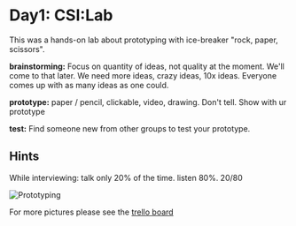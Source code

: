 # Day1: CSI:Lab

This was a hands-on lab about prototyping with ice-breaker
"rock, paper, scissors".

**brainstorming:** Focus on quantity of ideas, not quality at the moment. We'll come to that later. We need more ideas, crazy ideas, 10x ideas. Everyone comes up with as many ideas as one could.


**prototype:**
paper / pencil,
clickable,
video,
drawing.
Don't tell. Show with ur prototype


**test:**
Find someone new from other groups to test your prototype.

## Hints
While interviewing: talk only 20% of the time. listen 80%. 20/80

![Prototyping](https://trello-attachments.s3.amazonaws.com/55649fe67df70df1140aa6a8/2592x1944/b9e4aa70b5f68073b44d381a507ac8c5/trello1064878891.jpg.jpeg)

For more pictures please see the [trello board](https://trello.com/c/5egMGQ2P/6-6-csi-lab)